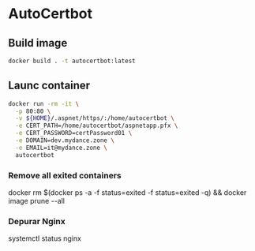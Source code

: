 # AutoCertbot

## Build image

```bash
docker build . -t autocertbot:latest
```

## Launc container

```bash
docker run -rm -it \
  -p 80:80 \
  -v ${HOME}/.aspnet/https/:/home/autocertbot \
  -e CERT_PATH=/home/autocertbot/aspnetapp.pfx \
  -e CERT_PASSWORD=certPassword01 \
  -e DOMAIN=dev.mydance.zone \
  -e EMAIL=it@mydance.zone \
  autocertbot
```


### Remove all exited containers
docker rm $(docker ps -a -f status=exited -f status=exited -q) && docker image prune --all

### Depurar Nginx
systemctl status nginx

